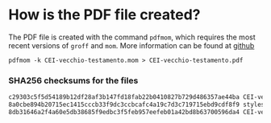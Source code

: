 # How is the PDF file created?
The PDF file is created with the command `pdfmom`, which requires the most recent versions of `groff` and `mom`.
More information can be found at [github](https://github.com/0xR3V/Bibles)

```shell
pdfmom -k CEI-vecchio-testamento.mom > CEI-vecchio-testamento.pdf
```

### SHA256 checksums for the files
```txt
c29303c5f5d54189b12df28af3b147fd18fab22b0410827b729d486357ae44ba CEI-vecchio-testamento.mom
8a0cbe894b20715ec1415cccb33f9dc3ccbcafc4a19c7d3c719715ebd9cdf8f9 stylesheet.mom
8db31646a2f4a60e5db38685f9edbc3f5feb957eefeb01a42bd8b63700596da4 CEI-vecchio-testamento.pdf
```
